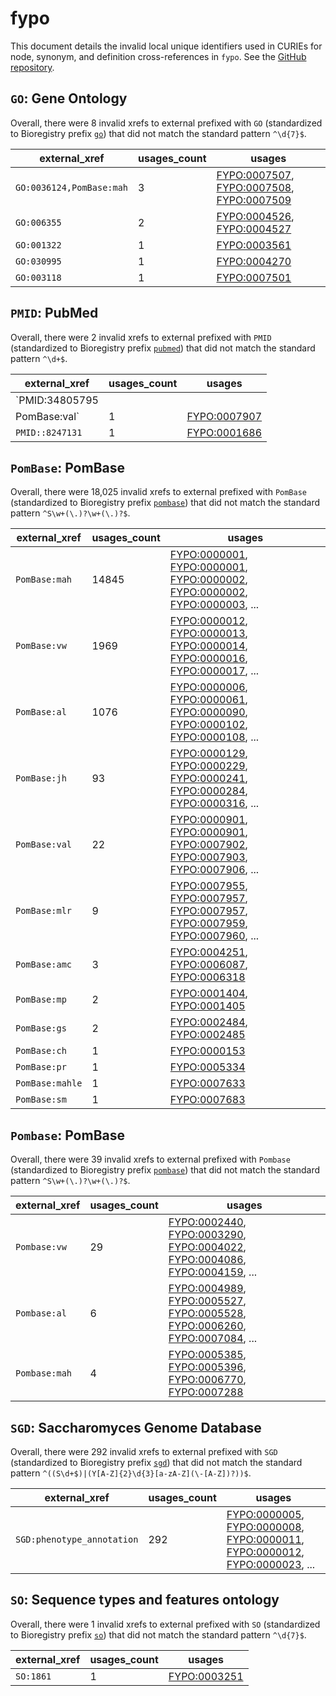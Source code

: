 # fypo

This document details the invalid local unique identifiers used in CURIEs
for node, synonym, and definition cross-references in `fypo`. See the [GitHub repository](https://github.com/pombase/fypo).


## `GO`: Gene Ontology

Overall, there were 8 invalid
xrefs to external prefixed with `GO` (standardized to Bioregistry
prefix [`go`](https://bioregistry.io/go)) that
did not match the standard pattern `^\d{7}$`.

| external_xref            |   usages_count | usages                                                                                                                                                                                |
|--------------------------|----------------|---------------------------------------------------------------------------------------------------------------------------------------------------------------------------------------|
| `GO:0036124,PomBase:mah` |              3 | [FYPO:0007507](http://purl.obolibrary.org/obo/FYPO_0007507), [FYPO:0007508](http://purl.obolibrary.org/obo/FYPO_0007508), [FYPO:0007509](http://purl.obolibrary.org/obo/FYPO_0007509) |
| `GO:006355`              |              2 | [FYPO:0004526](http://purl.obolibrary.org/obo/FYPO_0004526), [FYPO:0004527](http://purl.obolibrary.org/obo/FYPO_0004527)                                                              |
| `GO:001322`              |              1 | [FYPO:0003561](http://purl.obolibrary.org/obo/FYPO_0003561)                                                                                                                           |
| `GO:030995`              |              1 | [FYPO:0004270](http://purl.obolibrary.org/obo/FYPO_0004270)                                                                                                                           |
| `GO:003118`              |              1 | [FYPO:0007501](http://purl.obolibrary.org/obo/FYPO_0007501)                                                                                                                           |

## `PMID`: PubMed

Overall, there were 2 invalid
xrefs to external prefixed with `PMID` (standardized to Bioregistry
prefix [`pubmed`](https://bioregistry.io/pubmed)) that
did not match the standard pattern `^\d+$`.

| external_xref   |   usages_count | usages                                                      |
|-----------------|----------------|-------------------------------------------------------------|
| `PMID:34805795
PomBase:val`                 |              1 | [FYPO:0007907](http://purl.obolibrary.org/obo/FYPO_0007907) |
| `PMID::8247131` |              1 | [FYPO:0001686](http://purl.obolibrary.org/obo/FYPO_0001686) |

## `PomBase`: PomBase

Overall, there were 18,025 invalid
xrefs to external prefixed with `PomBase` (standardized to Bioregistry
prefix [`pombase`](https://bioregistry.io/pombase)) that
did not match the standard pattern `^S\w+(\.)?\w+(\.)?$`.

| external_xref   |   usages_count | usages                                                                                                                                                                                                                                                                                                               |
|-----------------|----------------|----------------------------------------------------------------------------------------------------------------------------------------------------------------------------------------------------------------------------------------------------------------------------------------------------------------------|
| `PomBase:mah`   |          14845 | [FYPO:0000001](http://purl.obolibrary.org/obo/FYPO_0000001), [FYPO:0000001](http://purl.obolibrary.org/obo/FYPO_0000001), [FYPO:0000002](http://purl.obolibrary.org/obo/FYPO_0000002), [FYPO:0000002](http://purl.obolibrary.org/obo/FYPO_0000002), [FYPO:0000003](http://purl.obolibrary.org/obo/FYPO_0000003), ... |
| `PomBase:vw`    |           1969 | [FYPO:0000012](http://purl.obolibrary.org/obo/FYPO_0000012), [FYPO:0000013](http://purl.obolibrary.org/obo/FYPO_0000013), [FYPO:0000014](http://purl.obolibrary.org/obo/FYPO_0000014), [FYPO:0000016](http://purl.obolibrary.org/obo/FYPO_0000016), [FYPO:0000017](http://purl.obolibrary.org/obo/FYPO_0000017), ... |
| `PomBase:al`    |           1076 | [FYPO:0000006](http://purl.obolibrary.org/obo/FYPO_0000006), [FYPO:0000061](http://purl.obolibrary.org/obo/FYPO_0000061), [FYPO:0000090](http://purl.obolibrary.org/obo/FYPO_0000090), [FYPO:0000102](http://purl.obolibrary.org/obo/FYPO_0000102), [FYPO:0000108](http://purl.obolibrary.org/obo/FYPO_0000108), ... |
| `PomBase:jh`    |             93 | [FYPO:0000129](http://purl.obolibrary.org/obo/FYPO_0000129), [FYPO:0000229](http://purl.obolibrary.org/obo/FYPO_0000229), [FYPO:0000241](http://purl.obolibrary.org/obo/FYPO_0000241), [FYPO:0000284](http://purl.obolibrary.org/obo/FYPO_0000284), [FYPO:0000316](http://purl.obolibrary.org/obo/FYPO_0000316), ... |
| `PomBase:val`   |             22 | [FYPO:0000901](http://purl.obolibrary.org/obo/FYPO_0000901), [FYPO:0000901](http://purl.obolibrary.org/obo/FYPO_0000901), [FYPO:0007902](http://purl.obolibrary.org/obo/FYPO_0007902), [FYPO:0007903](http://purl.obolibrary.org/obo/FYPO_0007903), [FYPO:0007906](http://purl.obolibrary.org/obo/FYPO_0007906), ... |
| `PomBase:mlr`   |              9 | [FYPO:0007955](http://purl.obolibrary.org/obo/FYPO_0007955), [FYPO:0007957](http://purl.obolibrary.org/obo/FYPO_0007957), [FYPO:0007957](http://purl.obolibrary.org/obo/FYPO_0007957), [FYPO:0007959](http://purl.obolibrary.org/obo/FYPO_0007959), [FYPO:0007960](http://purl.obolibrary.org/obo/FYPO_0007960), ... |
| `PomBase:amc`   |              3 | [FYPO:0004251](http://purl.obolibrary.org/obo/FYPO_0004251), [FYPO:0006087](http://purl.obolibrary.org/obo/FYPO_0006087), [FYPO:0006318](http://purl.obolibrary.org/obo/FYPO_0006318)                                                                                                                                |
| `PomBase:mp`    |              2 | [FYPO:0001404](http://purl.obolibrary.org/obo/FYPO_0001404), [FYPO:0001405](http://purl.obolibrary.org/obo/FYPO_0001405)                                                                                                                                                                                             |
| `PomBase:gs`    |              2 | [FYPO:0002484](http://purl.obolibrary.org/obo/FYPO_0002484), [FYPO:0002485](http://purl.obolibrary.org/obo/FYPO_0002485)                                                                                                                                                                                             |
| `PomBase:ch`    |              1 | [FYPO:0000153](http://purl.obolibrary.org/obo/FYPO_0000153)                                                                                                                                                                                                                                                          |
| `PomBase:pr`    |              1 | [FYPO:0005334](http://purl.obolibrary.org/obo/FYPO_0005334)                                                                                                                                                                                                                                                          |
| `PomBase:mahle` |              1 | [FYPO:0007633](http://purl.obolibrary.org/obo/FYPO_0007633)                                                                                                                                                                                                                                                          |
| `PomBase:sm`    |              1 | [FYPO:0007683](http://purl.obolibrary.org/obo/FYPO_0007683)                                                                                                                                                                                                                                                          |

## `Pombase`: PomBase

Overall, there were 39 invalid
xrefs to external prefixed with `Pombase` (standardized to Bioregistry
prefix [`pombase`](https://bioregistry.io/pombase)) that
did not match the standard pattern `^S\w+(\.)?\w+(\.)?$`.

| external_xref   |   usages_count | usages                                                                                                                                                                                                                                                                                                               |
|-----------------|----------------|----------------------------------------------------------------------------------------------------------------------------------------------------------------------------------------------------------------------------------------------------------------------------------------------------------------------|
| `Pombase:vw`    |             29 | [FYPO:0002440](http://purl.obolibrary.org/obo/FYPO_0002440), [FYPO:0003290](http://purl.obolibrary.org/obo/FYPO_0003290), [FYPO:0004022](http://purl.obolibrary.org/obo/FYPO_0004022), [FYPO:0004086](http://purl.obolibrary.org/obo/FYPO_0004086), [FYPO:0004159](http://purl.obolibrary.org/obo/FYPO_0004159), ... |
| `Pombase:al`    |              6 | [FYPO:0004989](http://purl.obolibrary.org/obo/FYPO_0004989), [FYPO:0005527](http://purl.obolibrary.org/obo/FYPO_0005527), [FYPO:0005528](http://purl.obolibrary.org/obo/FYPO_0005528), [FYPO:0006260](http://purl.obolibrary.org/obo/FYPO_0006260), [FYPO:0007084](http://purl.obolibrary.org/obo/FYPO_0007084), ... |
| `Pombase:mah`   |              4 | [FYPO:0005385](http://purl.obolibrary.org/obo/FYPO_0005385), [FYPO:0005396](http://purl.obolibrary.org/obo/FYPO_0005396), [FYPO:0006770](http://purl.obolibrary.org/obo/FYPO_0006770), [FYPO:0007288](http://purl.obolibrary.org/obo/FYPO_0007288)                                                                   |

## `SGD`: Saccharomyces Genome Database

Overall, there were 292 invalid
xrefs to external prefixed with `SGD` (standardized to Bioregistry
prefix [`sgd`](https://bioregistry.io/sgd)) that
did not match the standard pattern `^((S\d+$)|(Y[A-Z]{2}\d{3}[a-zA-Z](\-[A-Z])?))$`.

| external_xref              |   usages_count | usages                                                                                                                                                                                                                                                                                                               |
|----------------------------|----------------|----------------------------------------------------------------------------------------------------------------------------------------------------------------------------------------------------------------------------------------------------------------------------------------------------------------------|
| `SGD:phenotype_annotation` |            292 | [FYPO:0000005](http://purl.obolibrary.org/obo/FYPO_0000005), [FYPO:0000008](http://purl.obolibrary.org/obo/FYPO_0000008), [FYPO:0000011](http://purl.obolibrary.org/obo/FYPO_0000011), [FYPO:0000012](http://purl.obolibrary.org/obo/FYPO_0000012), [FYPO:0000023](http://purl.obolibrary.org/obo/FYPO_0000023), ... |

## `SO`: Sequence types and features ontology

Overall, there were 1 invalid
xrefs to external prefixed with `SO` (standardized to Bioregistry
prefix [`so`](https://bioregistry.io/so)) that
did not match the standard pattern `^\d{7}$`.

| external_xref   |   usages_count | usages                                                      |
|-----------------|----------------|-------------------------------------------------------------|
| `SO:1861`       |              1 | [FYPO:0003251](http://purl.obolibrary.org/obo/FYPO_0003251) |

